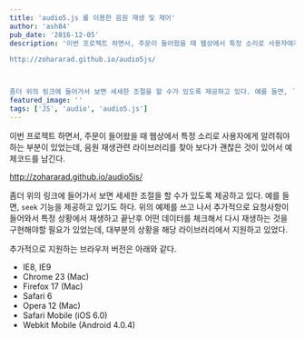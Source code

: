 ```yaml
---
title: 'audio5.js 를 이용한 음원 재생 및 제어'
author: 'ash84'
pub_date: '2016-12-05'
description: '이번 프로젝트 하면서, 주문이 들어왔을 때 웹상에서 특정 소리로 사용자에게 알려줘야하는 부분이 있었는데, 음원 재생관련 라이브러리를 찾아 보다가 괜찮은 것이 있어서 예제코드를 남긴다. 

http://zohararad.github.io/audio5js/



좀더 위의 링크에 들어가서 보면 세세한 조절을 할 수가 있도록 제공하고 있다. 예를 들면, `seek` 기'
featured_image: ''
tags: ['JS', 'audio', 'audio5.js']
---
```


이번 프로젝트 하면서, 주문이 들어왔을 때 웹상에서 특정 소리로 사용자에게 알려줘야하는 부분이 있었는데, 음원 재생관련 라이브러리를 찾아 보다가 괜찮은 것이 있어서 예제코드를 남긴다. 

http://zohararad.github.io/audio5js/

<script src="https://gist.github.com/AhnSeongHyun/f7f313dcfaefc282a680ec5221898e56.js"></script>

좀더 위의 링크에 들어가서 보면 세세한 조절을 할 수가 있도록 제공하고 있다. 예를 들면, `seek` 기능을 제공하고 있기도 하다. 위의 예제를 쓰고 나서 추가적으로 요청사항이 들어와서 특정 상황에서 재생하고 끝난후 어떤 데이터를 체크해서 다시 재생하는 것을 구현해야할 필요가 있었는데, 대부분의 상황을 해당 라이브러리에서 지원하고 있었다. 

추가적으로 지원하는 브라우저 버전은 아래와 같다.

- IE8, IE9
- Chrome 23 (Mac)
- Firefox 17 (Mac)
- Safari 6
- Opera 12 (Mac)
- Safari Mobile (iOS 6.0)
- Webkit Mobile (Android 4.0.4)


